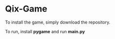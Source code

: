 # Qix-Game
To install the game, simply download the repository.

To run, install **pygame** and run **main.py**
